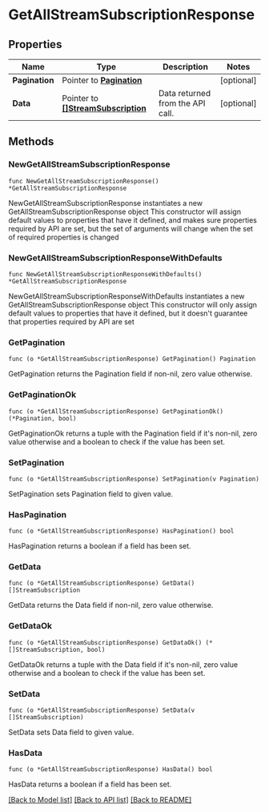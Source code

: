 # GetAllStreamSubscriptionResponse

## Properties

Name | Type | Description | Notes
------------ | ------------- | ------------- | -------------
**Pagination** | Pointer to [**Pagination**](Pagination.md) |  | [optional] 
**Data** | Pointer to [**[]StreamSubscription**](StreamSubscription.md) | Data returned from the API call. | [optional] 

## Methods

### NewGetAllStreamSubscriptionResponse

`func NewGetAllStreamSubscriptionResponse() *GetAllStreamSubscriptionResponse`

NewGetAllStreamSubscriptionResponse instantiates a new GetAllStreamSubscriptionResponse object
This constructor will assign default values to properties that have it defined,
and makes sure properties required by API are set, but the set of arguments
will change when the set of required properties is changed

### NewGetAllStreamSubscriptionResponseWithDefaults

`func NewGetAllStreamSubscriptionResponseWithDefaults() *GetAllStreamSubscriptionResponse`

NewGetAllStreamSubscriptionResponseWithDefaults instantiates a new GetAllStreamSubscriptionResponse object
This constructor will only assign default values to properties that have it defined,
but it doesn't guarantee that properties required by API are set

### GetPagination

`func (o *GetAllStreamSubscriptionResponse) GetPagination() Pagination`

GetPagination returns the Pagination field if non-nil, zero value otherwise.

### GetPaginationOk

`func (o *GetAllStreamSubscriptionResponse) GetPaginationOk() (*Pagination, bool)`

GetPaginationOk returns a tuple with the Pagination field if it's non-nil, zero value otherwise
and a boolean to check if the value has been set.

### SetPagination

`func (o *GetAllStreamSubscriptionResponse) SetPagination(v Pagination)`

SetPagination sets Pagination field to given value.

### HasPagination

`func (o *GetAllStreamSubscriptionResponse) HasPagination() bool`

HasPagination returns a boolean if a field has been set.

### GetData

`func (o *GetAllStreamSubscriptionResponse) GetData() []StreamSubscription`

GetData returns the Data field if non-nil, zero value otherwise.

### GetDataOk

`func (o *GetAllStreamSubscriptionResponse) GetDataOk() (*[]StreamSubscription, bool)`

GetDataOk returns a tuple with the Data field if it's non-nil, zero value otherwise
and a boolean to check if the value has been set.

### SetData

`func (o *GetAllStreamSubscriptionResponse) SetData(v []StreamSubscription)`

SetData sets Data field to given value.

### HasData

`func (o *GetAllStreamSubscriptionResponse) HasData() bool`

HasData returns a boolean if a field has been set.


[[Back to Model list]](../README.md#documentation-for-models) [[Back to API list]](../README.md#documentation-for-api-endpoints) [[Back to README]](../README.md)


